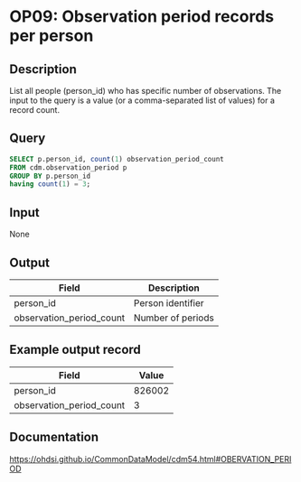 <!---
Group:observation period
Name:OP09 Observation period records per person
Author: Alberto Labarga
CDM Version: 5.4
-->

# OP09: Observation period records per person

## Description
List all people (person_id) who has specific number of observations. The input to the query is a value (or a comma-separated list of values) for a record count.

## Query
```sql
SELECT p.person_id, count(1) observation_period_count
FROM cdm.observation_period p
GROUP BY p.person_id
having count(1) = 3;
```

## Input

None

## Output

| Field |  Description |
| --- | --- |
| person_id | Person identifier |
| observation_period_count | Number of periods |

## Example output record

|  Field |  Value |
| --- | --- |
| person_id |  826002 |
| observation_period_count |  3 |


## Documentation
https://ohdsi.github.io/CommonDataModel/cdm54.html#OBERVATION_PERIOD
